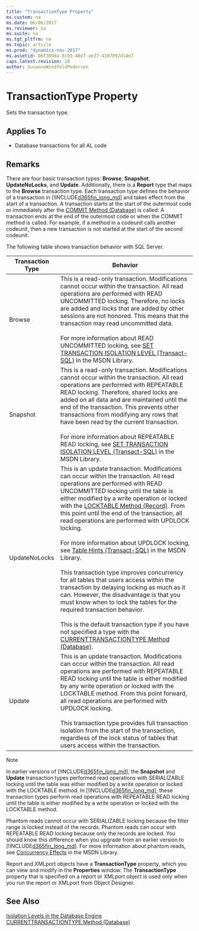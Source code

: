 ```yaml
---
title: "TransactionType Property"
ms.custom: na
ms.date: 06/06/2017
ms.reviewer: na
ms.suite: na
ms.tgt_pltfrm: na
ms.topic: article
ms.prod: "dynamics-nav-2017"
ms.assetid: 06f309da-8c03-48e7-ae27-4107092d14e7
caps.latest.revision: 18
author: SusanneWindfeldPedersen
---
```

# TransactionType Property
Sets the transaction type.  
  
## Applies To  
  
-   Database transactions for all AL code  
  
## Remarks  
 There are four basic transaction types: **Browse**, **Snapshot**, **UpdateNoLocks**, and **Update**. Additionally, there is a **Report** type that maps to the **Browse** transaction type. Each transaction type defines the behavior of a transaction in [!INCLUDE[d365fin_long_md](../includes/d365fin_long_md.md)] and takes effect from the start of a transaction. A transaction starts at the start of the outermost code or immediately after the [COMMIT Method \(Database\)](../methods/devenv-COMMIT-Method-Database.md) is called. A transaction ends at the end of the outermost code or when the COMMIT method is called. For example, if a method in a codeunit calls another codeunit, then a new transaction is not started at the start of the second codeunit.  
  
 The following table shows transaction behavior with SQL Server.  
  
|**Transaction Type**|**Behavior**|  
|--------------------------|------------------|  
|Browse|This is a read-only transaction. Modifications cannot occur within the transaction. All read operations are performed with READ UNCOMMITTED locking. Therefore, no locks are added and locks that are added by other sessions are not honored. This means that the transaction may read uncommitted data.<br /><br /> For more information about READ UNCOMMITTED locking, see [SET TRANSACTION ISOLATION LEVEL \(Transact-SQL\)](http://go.microsoft.com/fwlink/?LinkId=251872) in the MSDN Library.|  
|Snapshot|This is a read-only transaction. Modifications cannot occur within the transaction. All read operations are performed with REPEATABLE READ locking. Therefore, shared locks are added on all data and are maintained until the end of the transaction. This prevents other transactions from modifying any rows that have been read by the current transaction.<br /><br /> For more information about REPEATABLE READ locking, see [SET TRANSACTION ISOLATION LEVEL \(Transact-SQL\)](http://go.microsoft.com/fwlink/?LinkId=251872) in the MSDN Library.|  
|UpdateNoLocks|This is an update transaction. Modifications can occur within the transaction. All read operations are performed with READ UNCOMMITTED locking until the table is either modified by a write operation or locked with the [LOCKTABLE Method \(Record\)](../methods/devenv-LOCKTABLE-Method-Record.md). From this point until the end of the transaction, all read operations are performed with UPDLOCK locking.<br /><br /> For more information about UPDLOCK locking, see [Table Hints \(Transact-SQL\)](http://go.microsoft.com/fwlink/?LinkId=251875) in the MSDN Library.<br /><br /> This transaction type improves concurrency for all tables that users access within the transaction by delaying locking as much as it can. However, the disadvantage is that you must know when to lock the tables for the required transaction behavior.<br /><br /> This is the default transaction type if you have not specified a type with the [CURRENTTRANSACTIONTYPE Method \(Database\)](../methods/devenv-CURRENTTRANSACTIONTYPE-Method-Database.md).|  
|Update|This is an update transaction. Modifications can occur within the transaction. All read operations are performed with REPEATABLE READ locking until the table is either modified by any write operation or locked with the LOCKTABLE method. From this point forward, all read operations are performed with UPDLOCK locking.<br /><br /> This transaction type provides full transaction isolation from the start of the transaction, regardless of the lock status of tables that users access within the transaction.|  
  
> [!NOTE]  
>  In earlier versions of [!INCLUDE[d365fin_long_md](../includes/d365fin_long_md.md)], the **Snapshot** and **Update** transaction types performed read operations with SERIALIZABLE locking until the table was either modified by a write operation or locked with the LOCKTABLE method. In [!INCLUDE[d365fin_long_md](../includes/d365fin_long_md.md)], these transaction types perform read operations with REPEATABLE READ locking until the table is either modified by a write operation or locked with the LOCKTABLE method.  
>   
>  Phantom reads cannot occur with SERIALIZABLE locking because the filter range is locked instead of the records. Phantom reads can occur with REPEATABLE READ locking because only the records are locked. You should know this difference when you upgrade from an earlier version to [!INCLUDE[d365fin_long_md](../includes/d365fin_long_md.md)]. For more information about phantom reads, see [Concurrency Effects](http://go.microsoft.com/fwlink/?LinkId=251936) in the MSDN Library.  
  
 Report and XMLport objects have a **TransactionType** property, which you can view and modify in the **Properties** window. The **TransactionType** property that is specified on a report or XMLport object is used only when you run the report or XMLport from Object Designer.  
  
## See Also  
 [Isolation Levels in the Database Engine](http://go.microsoft.com/fwlink/?LinkId=251873)   
 [CURRENTTRANSACTIONTYPE Method \(Database\)](../methods/devenv-CURRENTTRANSACTIONTYPE-Method-Database.md)